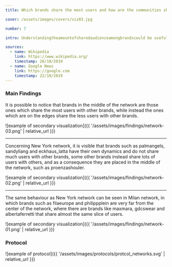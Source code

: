 ```yaml
---
title: Which brands share the most users and how are the communities shaped?

cover: /assets/images/covers/viz03.jpg

number: 7

intro: Understandingtheamountofsharedaudienceamongbrandscould be useful for strategic brand collaborations, which are very likely to happen among brands which share goals, business direction but also the target market. This analysis shows which brands have the most users in common, using dynamic networks in order to visualize the shared social users throughout the entire fashion weeks.

sources:
  - name: Wikipedia
    link: https://www.wikipedia.org/
    timestamp: 28/10/2019
  - name: Google News
    link: https://google.com
    timestamp: 22/10/2019
---
```


### Main Findings
It is possible to notice that brands in the middle of the network are those ones which share the most users with other brands, while instead the ones which are on the edges share the less users with other brands.

![example of secondary visualization]({{ '/assets/images/findings/network-03.png' | relative_url }})

***

Concerning New York network, it is visible that brands such as palmangels, sandyliang and eckhaus_latta have their own dynamics and do not share much users with other brands, some other brands instead share lots of users with others, and as a consequence they are placed in the middle of the network, such as proenzashouler.

![example of secondary visualization]({{ '/assets/images/findings/network-02.png' | relative_url }})

***

The same behaviour as New York network can be seen in Milan network, in which brands such as filaeurope and philippplein are very far from the center of the network, where there are brands like maxmara, gdcswear and albertaferretti that share almost the same slice of users.

![example of secondary visualization]({{ '/assets/images/findings/network-01.png' | relative_url }})

### Protocol

![example of protocol]({{ '/assets/images/protocols/protcol_networks.svg' | relative_url }})
